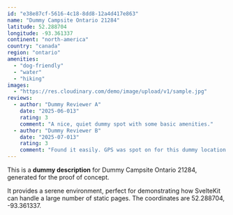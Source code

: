 ```yaml
---
id: "e38e87cf-5616-4c18-8dd8-12a4d417e863"
name: "Dummy Campsite Ontario 21284"
latitude: 52.288704
longitude: -93.361337
continent: "north-america"
country: "canada"
region: "ontario"
amenities:
  - "dog-friendly"
  - "water"
  - "hiking"
images:
  - "https://res.cloudinary.com/demo/image/upload/v1/sample.jpg"
reviews:
  - author: "Dummy Reviewer A"
    date: "2025-06-013"
    rating: 3
    comment: "A nice, quiet dummy spot with some basic amenities."
  - author: "Dummy Reviewer B"
    date: "2025-07-013"
    rating: 3
    comment: "Found it easily. GPS was spot on for this dummy location."
---
```


This is a **dummy description** for Dummy Campsite Ontario 21284, generated for the proof of concept.

It provides a serene environment, perfect for demonstrating how SvelteKit can handle a large number of static pages. The coordinates are 52.288704, -93.361337.

